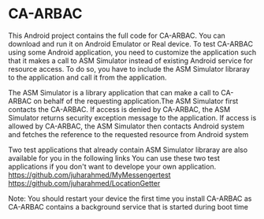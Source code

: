 # CA-ARBAC
This Android project contains the full code for CA-ARBAC. You can download and run it on Android Emulator or Real device. 
To test CA-ARBAC using some Android application, you need to customize the application such that it makes a call to ASM Simulator instead of existing Android service for resource access. To do so, you have to include the ASM Simulator libraray to the application and 
call it from the application.

The ASM Simulator is a library application that can make a call to CA-ARBAC on behalf of the requesting application.The ASM Simulator first contacts the CA-ARBAC. If access is denied by CA-ARBAC, the ASM Simulator returns security exception message to the application. If access is allowed by CA-ARBAC, the ASM Simulator then contacts Android system and fetches the reference to the requested resource from Android system
   
Two test applications that already contain ASM Simulator libraray are also available for you in the following links 
You can use these two test applications if you don't want to develope your own application.
https://github.com/juharahmed/MyMessengertest  
https://github.com/juharahmed/LocationGetter
 
Note: You should restart your device the first time you install CA-ARBAC as CA-ARBAC contains a background service that is started 
during boot time
